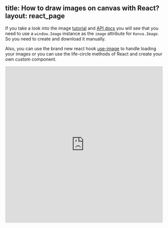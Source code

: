 title: How to draw images on canvas with React?
layout: react_page
---

If you take a look into the image [tutorial](/docs/shapes/Image.html) and [API docs](/api/Konva.Image.html) you will see that you need to use a `window.Image` instance as the `image` attribute for `Konva.Image`. So you need to create and download it manually.


Also, you can use the brand new react hook [use-image](https://github.com/konvajs/use-image) to handle loading your images or you can use the life-circle methods of React and create your own custom component.


<iframe src="https://codesandbox.io/embed/github/konvajs/site/tree/master/react-demos/images?hidenavigation=1&view=split&fontsize=10" style="width:100%; height:500px; border:0; border-radius: 4px; overflow:hidden;" sandbox="allow-modals allow-forms allow-popups allow-scripts allow-same-origin"></iframe>



